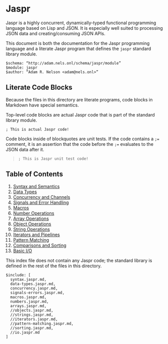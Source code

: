 # Jaspr

Jaspr is a highly concurrent, dynamically-typed functional programming language based on Lisp and JSON. It is especially well suited to processing JSON data and creating/consuming JSON APIs.

This document is both the documentation for the Jaspr programming language and a literate Jaspr program that defines the `jaspr` standard library module.

    $schema: “http://adam.nels.onl/schema/jaspr/module”
    $module: jaspr
    $author: “Adam R. Nelson <adam@nels.onl>”

## Literate Code Blocks

Because the files in this directory are literate programs, code blocks in Markdown have special semantics.

Top-level code blocks are actual Jaspr code that is part of the standard library module.

    ; This is actual Jaspr code!

Code blocks inside of blockquotes are unit tests. If the code contains a `;=` comment, it is an assertion that the code before the `;=` evaluates to the JSON data after it.

>     ; This is Jaspr unit test code!

## Table of Contents

1. [Syntax and Semantics](syntax.jaspr.md)
2. [Data Types](data-types.jaspr.md)
3. [Concurrency and Channels](concurrency.jaspr.md)
4. [Signals and Error Handling](signals-and-errors.jaspr.md)
5. [Macros](macros.jaspr.md)
6. [Number Operations](numbers.jaspr.md)
7. [Array Operations](arrays.jaspr.md)
8. [Object Operations](objects.jaspr.md)
9. [String Operations](strings.jaspr.md)
10. [Iterators and Pipelines](iterators.jaspr.md)
11. [Pattern Matching](pattern-matching.jaspr.md)
12. [Comparisons and Sorting](sorting.jaspr.md)
13. [Basic I/O](io.jaspr.md)

This index file does not contain any Jaspr code; the standard library is defined in the rest of the files in this directory.

    $include: [
      syntax.jaspr.md,
      data-types.jaspr.md,
      concurrency.jaspr.md,
      signals-errors.jaspr.md,
      macros.jaspr.md,
      numbers.jaspr.md,
      arrays.jaspr.md,
      //objects.jaspr.md,
      //strings.jaspr.md,
      //iterators.jaspr.md,
      //pattern-matching.jaspr.md,
      //sorting.jaspr.md,
      //io.jaspr.md
    ]
